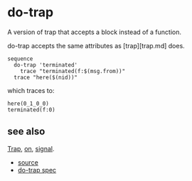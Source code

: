
# do-trap

A version of trap that accepts a block instead of a function.

do-trap accepts the same attributes as [trap][trap.md] does.

```
sequence
  do-trap 'terminated'
    trace "terminated(f:$(msg.from))"
  trace "here($(nid))"
```
which traces to:
```
here(0_1_0_0)
terminated(f:0)
```

## see also

[Trap](trap.md), [on](on.md), [signal](signal.md).


* [source](https://github.com/floraison/flor/tree/master/lib/flor/punit/do_trap.rb)
* [do-trap spec](https://github.com/floraison/flor/tree/master/spec/punit/do_trap_spec.rb)

